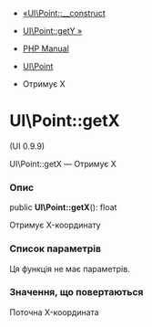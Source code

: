 - [«UI\Point::\_\_construct](ui-point.construct.md)
- [UI\Point::getY »](ui-point.gety.md)

- [PHP Manual](index.md)
- [UI\Point](class.ui-point.md)
- Отримує X

# UI\Point::getX

(UI 0.9.9)

UI\Point::getX — Отримує X

### Опис

public **UI\Point::getX**(): float

Отримує X-координату

### Список параметрів

Ця функція не має параметрів.

### Значення, що повертаються

Поточна X-координата
